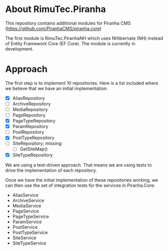 # About RimuTec.Piranha

This repository contains additional modules for Piranha CMS (https://github.com/PiranhaCMS/piranha.core)

The first module is RimuTec.PiranhaNH which uses NHibernate (NH) instead of Entity Framework Core (EF Core). The module is currently in development.

# Approach

The first step is to implement 10 repositories. Here is a list included where we believe that we have an initial implementation:

- [x] AliasRepository
- [ ] ArchiveRepository
- [ ] MediaRepository
- [ ] PageRepository
- [x] PageTypeRepository
- [x] ParamRepository
- [ ] PostRepository
- [x] PostTypeRepository
- [ ] SiteRepository; missing:
  - [ ] GetSiteMap()
- [x] SiteTypeRepository

We are using a test-driven approach. That means we are using tests to drive the implementation of each repository.

Once we have the initial implementation of these repositories working, we can then use the set of integration tests for the services in Piranha.Core:
- AliasService
- ArchiveService
- MediaService
- PageService
- PageTypeService
- ParamService
- PostService
- PostTypeService
- SiteService
- SiteTypeService
